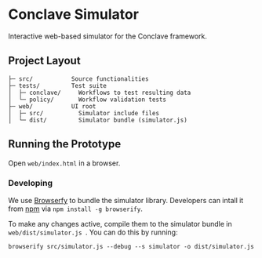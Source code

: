 # Conclave Simulator
Interactive web-based simulator for the Conclave framework.

## Project Layout

    ├─ src/           Source functionalities
    ├─ tests/         Test suite
    │  ├─ conclave/     Workflows to test resulting data
    │  └─ policy/       Workflow validation tests
    ├─ web/           UI root
    │  ├─ src/          Simulator include files
    │  └─ dist/         Simulator bundle (simulator.js)

## Running the Prototype
Open `web/index.html` in a browser.

### Developing
We use [Browserfy](http://browserify.org/) to bundle the simulator library.  Developers can intall it from [npm](https://www.npmjs.com) via `npm install -g browserify`.

To make any changes active, compile them to the simulator bundle in `web/dist/simulator.js `.  You can do this by running:

```shell
browserify src/simulator.js --debug --s simulator -o dist/simulator.js
```

